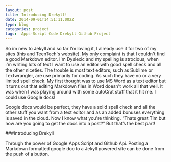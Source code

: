 ```yaml
---
layout: post
title: Introducing Drekyll!
date: 2014-09-01T14:51:11.002Z
type: blog
categories: project
tags:  Apps-Script Code Drekyll Github Project
---
```

﻿So im new to Jekyll and so far I’m loving it, I already use it for two of my sites (this and TeenTech's website). My only complaint is that I couldn't find a good Markdown editor. I'm Dyslexic and my spelling is atrocious, when i'm writing lots of text I want to use an editor with good spell check and all the other niceties. The trouble is most text editors, such as Sublime or Textwrangler, are use primarily for coding. As such they have no or a very limited spell check. My first thought was to use MS Word as a text editor but it turns out that editing Markdown files in Word doesn't work all that well. It was when I was playing around with some autoCrat stuff that it hit me. I could use Google docs! 




Google docs would be perfect, they have a solid spell check and all the other stuff you want from a text editor and as an added bonuses everything is saved in the cloud. Now I know what you're thinking. “Thats great Tim but how are you going to get the docs into a post?” But that’s the best part! 


###Introducing Drekyll 


Through the power of Google Apps Script and Github Api. Posting a Markdown formatted google doc to a Jekyll powered site can be done from the push of a button.